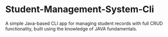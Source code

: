 # Student-Management-System-Cli
A simple Java-based CLI app for managing student records with full CRUD functionality, built using the knowledge of JAVA fundamentals.
